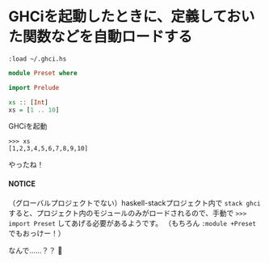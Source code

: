 # GHCiを起動したときに、定義しておいた関数などを自動ロードする

```~/.ghci:
:load ~/.ghci.hs
```

```haskell:~/.ghci.hs
module Preset where

import Prelude

xs :: [Int]
xs = [1 .. 10]
```

GHCiを起動

```
>>> xs
[1,2,3,4,5,6,7,8,9,10]
```

やったね！

#### NOTICE

（グローバルプロジェクトでない）haskell-stackプロジェクト内で `stack ghci` すると、プロジェクト内のモジュールのみがロードされるので、手動で `>>> import Preset` してあげる必要があるようです。
（もちろん `:module +Preset` でもおっけー！）

なんで……？？ 🤔
